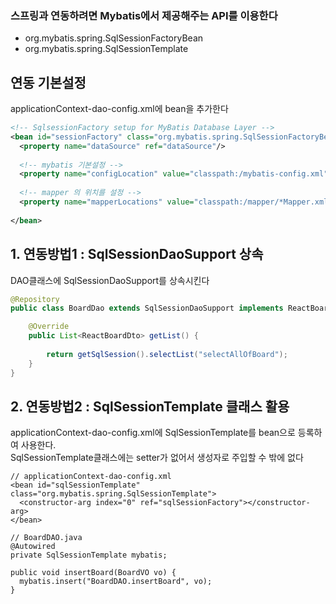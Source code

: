 ### 스프링과 연동하려면 Mybatis에서 제공해주는 API를 이용한다  
- org.mybatis.spring.SqlSessionFactoryBean  
- org.mybatis.spring.SqlSessionTemplate  

## 연동 기본설정   
applicationContext-dao-config.xml에 bean을 추가한다  
```xml
<!-- SqlsessionFactory setup for MyBatis Database Layer --> 
<bean id="sessionFactory" class="org.mybatis.spring.SqlSessionFactoryBean"> 
  <property name="dataSource" ref="dataSource"/>
  
  <!-- mybatis 기본설정 -->
  <property name="configLocation" value="classpath:/mybatis-config.xml"/>
  
  <!-- mapper 의 위치를 설정 -->
  <property name="mapperLocations" value="classpath:/mapper/*Mapper.xml"/> 
  
</bean>
```

## 1. 연동방법1 : SqlSessionDaoSupport 상속  
DAO클래스에 SqlSessionDaoSupport를 상속시킨다  
```java 
@Repository
public class BoardDao extends SqlSessionDaoSupport implements ReactBoardDaoInter{

	@Override
	public List<ReactBoardDto> getList() {
		
		return getSqlSession().selectList("selectAllOfBoard");
	}
}
```

## 2. 연동방법2 : SqlSessionTemplate 클래스 활용  
applicationContext-dao-config.xml에 SqlSessionTemplate를 bean으로 등록하여 사용한다.  
SqlSessionTemplate클래스에는 setter가 없어서 생성자로 주입할 수 밖에 없다
```
// applicationContext-dao-config.xml
<bean id="sqlSessionTemplate" class="org.mybatis.spring.SqlSessionTemplate">
  <constructor-arg index="0" ref="sqlSessionFactory"></constructor-arg> 
</bean> 

// BoardDAO.java
@Autowired
private SqlSessionTemplate mybatis; 

public void insertBoard(BoardVO vo) { 
  mybatis.insert("BoardDAO.insertBoard", vo); 
}
```






























